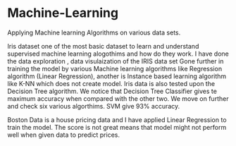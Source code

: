 # Machine-Learning
Applying Machine learning Algorithms on various data sets. 

Iris dataset one of the most basic dataset to learn and understand supervised machine learning alogothims and how do they work.
I have done the data exploration , data visulaization of the IRIS data set
Gone further in training the model by various Machine learning algorithms like Regression algorithm (Linear Regression), another is 
Instance based learning algorithm like K-NN which does not create model. 
Iris data is also tested upon the Decision Tree algorithm. 
We notice that Decision Tree Classifier gives te maximum accuracy when compared with the other two.
We move on further and check six various algorthims. SVM give 93% accuracy.


Boston Data is a house pricing data and I have applied Linear Regression to train the model. The score is not great means that model 
might not perform well when given data to predict prices.
